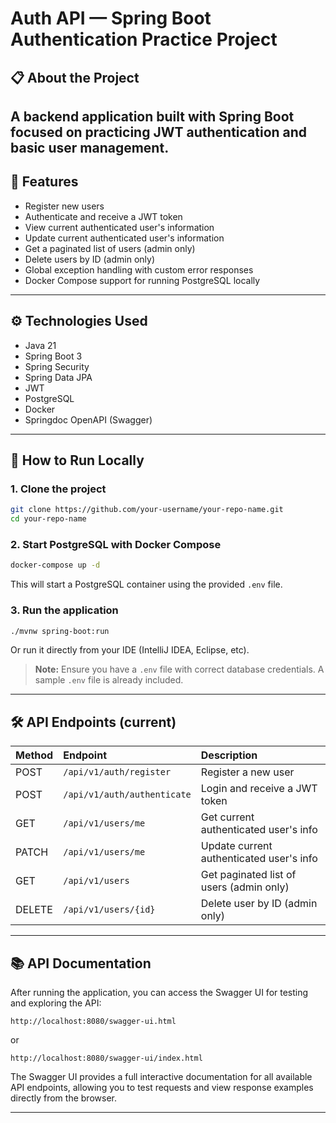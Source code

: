 # Auth API — Spring Boot Authentication Practice Project

## 📋 About the Project

A backend application built with Spring Boot focused on practicing **JWT authentication** and **basic user management**.
---

## 🚀 Features

- Register new users
- Authenticate and receive a JWT token
- View current authenticated user's information
- Update current authenticated user's information
- Get a paginated list of users (admin only)
- Delete users by ID (admin only)
- Global exception handling with custom error responses
- Docker Compose support for running PostgreSQL locally

---

## ⚙️ Technologies Used

- Java 21
- Spring Boot 3
- Spring Security
- Spring Data JPA
- JWT
- PostgreSQL
- Docker
- Springdoc OpenAPI (Swagger)

---

## 🐳 How to Run Locally

### 1. Clone the project

```bash
git clone https://github.com/your-username/your-repo-name.git
cd your-repo-name
```

### 2. Start PostgreSQL with Docker Compose

```bash
docker-compose up -d
```

This will start a PostgreSQL container using the provided `.env` file.

### 3. Run the application

```bash
./mvnw spring-boot:run
```

Or run it directly from your IDE (IntelliJ IDEA, Eclipse, etc).

> **Note:** Ensure you have a `.env` file with correct database credentials. A sample `.env` file is already included.

---

## 🛠️ API Endpoints (current)

| Method | Endpoint | Description |
|:------|:---------|:------------|
| POST | `/api/v1/auth/register` | Register a new user |
| POST | `/api/v1/auth/authenticate` | Login and receive a JWT token |
| GET  | `/api/v1/users/me` | Get current authenticated user's info |
| PATCH | `/api/v1/users/me` | Update current authenticated user's info |
| GET  | `/api/v1/users` | Get paginated list of users (admin only) |
| DELETE | `/api/v1/users/{id}` | Delete user by ID (admin only) |

---

## 📚 API Documentation

After running the application, you can access the Swagger UI for testing and exploring the API:

```
http://localhost:8080/swagger-ui.html
```
or
```
http://localhost:8080/swagger-ui/index.html
```

The Swagger UI provides a full interactive documentation for all available API endpoints, allowing you to test requests and view response examples directly from the browser.

---



